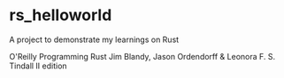 # rs_helloworld

A project to demonstrate my learnings on Rust

O'Reilly
Programming Rust
Jim Blandy, Jason Ordendorff & Leonora F. S. Tindall
II edition
